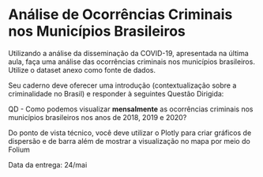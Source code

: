 # Análise de Ocorrências Criminais nos Municípios Brasileiros

Utilizando a análise da disseminação da COVID-19, apresentada na última aula, faça uma análise das ocorrências criminais nos municípios brasileiros. Utilize o dataset anexo como fonte de dados. 

Seu caderno deve oferecer uma introdução (contextualização sobre a criminalidade no Brasil) e responder à seguintes Questão Dirigida:

QD - Como podemos visualizar **mensalmente** as ocorrências criminais nos municípios brasileiros nos anos de 2018, 2019 e 2020?

Do ponto de vista técnico, você deve utilizar o Plotly para criar gráficos de dispersão e de barra além de mostrar a visualização no mapa por meio do Folium

Data da entrega: 24/mai